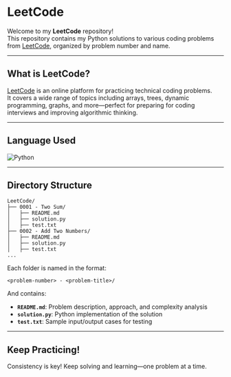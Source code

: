 # LeetCode

Welcome to my **LeetCode** repository!  
This repository contains my Python solutions to various coding problems from [LeetCode](https://leetcode.com/), organized by problem number and name.

---

## What is LeetCode?

[LeetCode](https://leetcode.com/) is an online platform for practicing technical coding problems.  
It covers a wide range of topics including arrays, trees, dynamic programming, graphs, and more—perfect for preparing for coding interviews and improving algorithmic thinking.

---

## Language Used

![Python](https://img.shields.io/badge/Python-3776AB?style=for-the-badge&logo=python&logoColor=white)

---

## Directory Structure

```
LeetCode/
├── 0001 - Two Sum/
│   ├── README.md
│   ├── solution.py
│   ├── test.txt
├── 0002 - Add Two Numbers/
│   ├── README.md
│   ├── solution.py
│   ├── test.txt
...
```

Each folder is named in the format:

```
<problem-number> - <problem-title>/
```

And contains:  
- **`README.md`**: Problem description, approach, and complexity analysis
- **`solution.py`**: Python implementation of the solution
- **`test.txt`**: Sample input/output cases for testing  

---

## Keep Practicing!

Consistency is key! Keep solving and learning—one problem at a time.